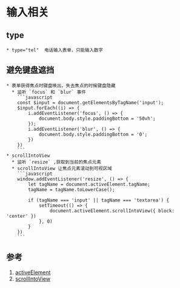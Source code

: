 # 输入相关

## type
    * type="tel"  电话输入表单，只能输入数字

## 避免键盘遮挡
    * 表单获得焦点时键盘唤出，失去焦点的时候键盘隐藏
      * 监听 `focus` 和 `blur` 事件
        ```javascript
        const $input = document.getElementsByTagName('input');
        $input.forEach((i) => {
            i.addEventListener('focus', () => {
                document.body.style.paddingBottom = '50vh';
            });
            i.addEventListener('blur', () => {
                document.body.style.paddingBottom = '0';
            })
        })
        ```
    * scrollIntoView
      * 监听 `resize` ,获取到当前的焦点元素
      * scrollIntoView 让焦点元素滚动到可视区域
        ```javascript
        window.addEventListener('resize', () => {
            let tagName = document.activeElement.tagName;
            tagName = tagName.toLowerCase();

            if (tagName === 'input' || tagName === 'textarea') {
                setTimeout(() => {
                    document.activeElement.scrollIntoView({ block: 'center' })
                }, 0)
            }
        })
        ```

## 参考
1. [activeElement](https://developer.mozilla.org/en-US/docs/Web/API/DocumentOrShadowRoot/activeElement)
2. [scrollIntoView](https://developer.mozilla.org/zh-CN/docs/Web/API/Element/scrollIntoView)